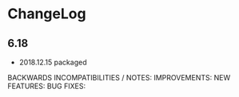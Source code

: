 # ChangeLog

## 6.18

* 2018.12.15 packaged


BACKWARDS INCOMPATIBILITIES / NOTES:
IMPROVEMENTS:
NEW FEATURES:
BUG FIXES:
